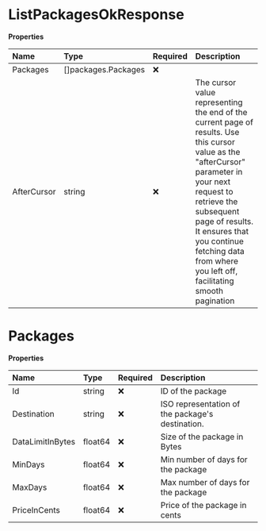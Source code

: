 # ListPackagesOkResponse

**Properties**

| Name        | Type                | Required | Description                                                                                                                                                                                                                                                                                    |
| :---------- | :------------------ | :------- | :--------------------------------------------------------------------------------------------------------------------------------------------------------------------------------------------------------------------------------------------------------------------------------------------- |
| Packages    | []packages.Packages | ❌       |                                                                                                                                                                                                                                                                                                |
| AfterCursor | string              | ❌       | The cursor value representing the end of the current page of results. Use this cursor value as the "afterCursor" parameter in your next request to retrieve the subsequent page of results. It ensures that you continue fetching data from where you left off, facilitating smooth pagination |

# Packages

**Properties**

| Name             | Type    | Required | Description                                      |
| :--------------- | :------ | :------- | :----------------------------------------------- |
| Id               | string  | ❌       | ID of the package                                |
| Destination      | string  | ❌       | ISO representation of the package's destination. |
| DataLimitInBytes | float64 | ❌       | Size of the package in Bytes                     |
| MinDays          | float64 | ❌       | Min number of days for the package               |
| MaxDays          | float64 | ❌       | Max number of days for the package               |
| PriceInCents     | float64 | ❌       | Price of the package in cents                    |

